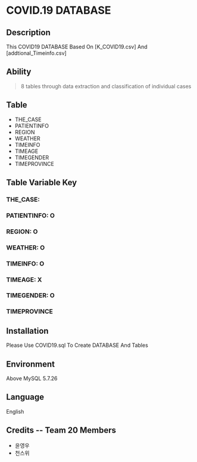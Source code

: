 # COVID.19 DATABASE


## Description

This COVID19 DATABASE Based On [K_COVID19.csv] And [addtional_Timeinfo.csv]

## Ability

>8 tables through data extraction and classification of individual cases


## Table

* THE_CASE
* PATIENTINFO
* REGION
* WEATHER
* TIMEINFO
* TIMEAGE
* TIMEGENDER
* TIMEPROVINCE


## Table Variable Key

### THE_CASE: 

### PATIENTINFO: O 

### REGION: O 

### WEATHER: O 

### TIMEINFO: O

### TIMEAGE:  X 

### TIMEGENDER: O 

### TIMEPROVINCE



## Installation

Please Use COVID19.sql To Create DATABASE And Tables

## Environment

Above MySQL 5.7.26


## Language

English


## Credits -- Team 20 Members
* 윤영우
* 천스위
